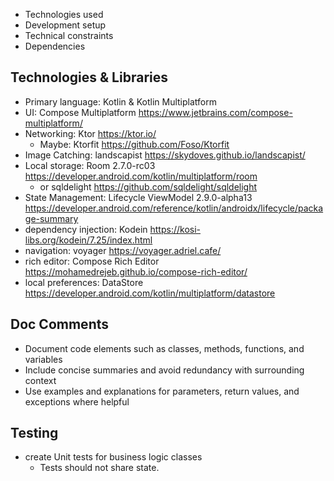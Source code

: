 - Technologies used
- Development setup
- Technical constraints
- Dependencies

## Technologies & Libraries
- Primary language: Kotlin & Kotlin Multiplatform
- UI: Compose Multiplatform https://www.jetbrains.com/compose-multiplatform/
- Networking: Ktor https://ktor.io/
  - Maybe: Ktorfit https://github.com/Foso/Ktorfit
- Image Catching: landscapist https://skydoves.github.io/landscapist/
- Local storage: Room 2.7.0-rc03 https://developer.android.com/kotlin/multiplatform/room
  - or sqldelight https://github.com/sqldelight/sqldelight
- State Management: Lifecycle ViewModel 2.9.0-alpha13 https://developer.android.com/reference/kotlin/androidx/lifecycle/package-summary
- dependency injection: Kodein https://kosi-libs.org/kodein/7.25/index.html
- navigation: voyager https://voyager.adriel.cafe/
- rich editor: Compose Rich Editor https://mohamedrejeb.github.io/compose-rich-editor/
- local preferences: DataStore https://developer.android.com/kotlin/multiplatform/datastore

## Doc Comments
- Document code elements such as classes, methods, functions, and variables
- Include concise summaries and avoid redundancy with surrounding context
- Use examples and explanations for parameters, return values, and exceptions where helpful

## Testing
- create Unit tests for business logic classes
    - Tests should not share state.
